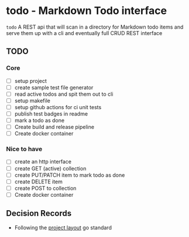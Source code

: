 # todo - Markdown Todo interface

`todo` A REST api that will scan in a directory for Markdown todo items and serve them up with a cli and eventually full CRUD REST interface

## TODO

### Core

- [ ] setup project
- [ ] create sample test file generator
- [ ] read active todos and spit them out to cli
- [ ] setup makefile
- [ ] setup github actions for ci unit tests
- [ ] publish test badges in readme
- [ ] mark a todo as done
- [ ] Create build and release pipeline
- [ ] Create docker container

### Nice to have

- [ ] create an http interface
- [ ] create GET (active) collection
- [ ] create PUT/PATCH item to mark todo as done
- [ ] create DELETE item
- [ ] create POST to collection
- [ ] Create docker container

## Decision Records

- Following the [project layout](https://github.com/golang-standards/project-layout) go standard
